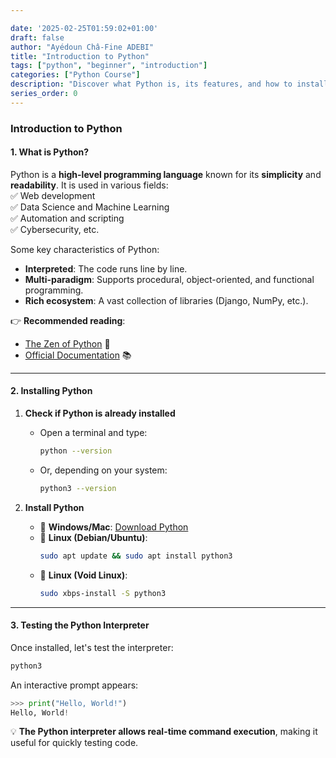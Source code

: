 ```yaml
---

date: '2025-02-25T01:59:02+01:00'  
draft: false  
author: "Ayédoun Châ-Fine ADEBI"  
title: "Introduction to Python"  
tags: ["python", "beginner", "introduction"]  
categories: ["Python Course"]  
description: "Discover what Python is, its features, and how to install it."  
series_order: 0
---
```


### **Introduction to Python**  

#### **1. What is Python?**  
Python is a **high-level programming language** known for its **simplicity** and **readability**. It is used in various fields:  
✅ Web development  
✅ Data Science and Machine Learning  
✅ Automation and scripting  
✅ Cybersecurity, etc.  

Some key characteristics of Python:  
- **Interpreted**: The code runs line by line.  
- **Multi-paradigm**: Supports procedural, object-oriented, and functional programming.  
- **Rich ecosystem**: A vast collection of libraries (Django, NumPy, etc.).  

👉 **Recommended reading**:  
- [The Zen of Python](https://peps.python.org/pep-0020/) 📜  
- [Official Documentation](https://docs.python.org/3/tutorial/index.html) 📚  

---

#### **2. Installing Python**  
1. **Check if Python is already installed**  
   - Open a terminal and type:  
     ```sh
     python --version
     ```  
   - Or, depending on your system:  
     ```sh
     python3 --version
     ```  

2. **Install Python**  
   - 📌 **Windows/Mac**: [Download Python](https://www.python.org/downloads/)  
   - 📌 **Linux (Debian/Ubuntu)**:  
     ```sh
     sudo apt update && sudo apt install python3
     ```  
   - 📌 **Linux (Void Linux)**:  
     ```sh
     sudo xbps-install -S python3
     ```  

---

#### **3. Testing the Python Interpreter**  
Once installed, let's test the interpreter:  
```sh
python3
```  
An interactive prompt appears:  
```python
>>> print("Hello, World!")
Hello, World!
```  

💡 **The Python interpreter allows real-time command execution**, making it useful for quickly testing code.